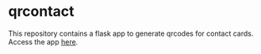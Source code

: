 # qrcontact

This repository contains a flask app to generate qrcodes for contact cards.
Access the app [here](http://atharvabhagwat.pythonanywhere.com/).
